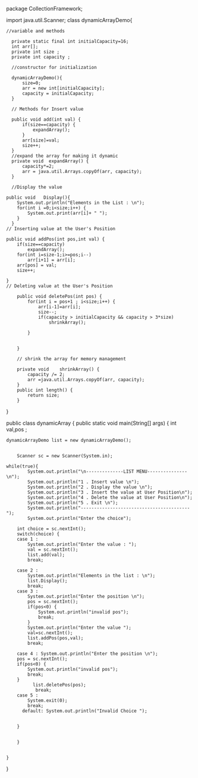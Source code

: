 package CollectionFramework;

import java.util.Scanner;
class dynamicArrayDemo{
	
	//variable and methods
	
	  private static final int initialCapacity=16;
	  int arr[];
      private int size ;
	  private int capacity ;
	  
	  //constructor for initialization 
	  
	  dynamicArrayDemo(){
		  size=0;
		  arr = new int[initialCapacity];
		  capacity = initialCapacity;
	  }
	  
	  // Methods for Insert value
	  
	  public void add(int val) {
		  if(size==capacity) {
			  expandArray();
		  }
		  arr[size]=val;
		  size++;		  
	  }
	  //expand the array for making it dynamic 
	  private void  expandArray() {
		  capacity*=2;
		  arr = java.util.Arrays.copyOf(arr, capacity);
	  }
	  
	  //Display the value
	  
	public void   Display(){
		System.out.println("Elements in the List : \n");
		for(int i =0;i<size;i++) {
			System.out.print(arr[i]+ " ");
		}  
	  }
	// Inserting value at the User's Position
	
	public void addPos(int pos,int val) {
		if(size==capacity)
			expandArray();
		for(int i=size-1;i>=pos;i--)
			arr[i+1] = arr[i];	
		arr[pos] = val;
		size++;	
		
	}
	// Deleting value at the User's Position
	
		public void deletePos(int pos) {
			for(int i = pos+1 ; i<size;i++) {
				arr[i-1]=arr[i];
				size--;
				if(capacity > initialCapacity && capacity > 3*size)
			    	shrinkArray();
				
			}
		
		
		}
		
		// shrink the array for memory management 
		
		private void 	shrinkArray() {
			capacity /= 2;
			arr =java.util.Arrays.copyOf(arr, capacity);	
		}
		public int length() {
			return size;
		}
	
}

public class dynamicArray {
	public static void main(String[] args) {
		int val,pos ;
		
	dynamicArrayDemo list = new dynamicArrayDemo();
		
	
		Scanner sc = new Scanner(System.in);
		
	while(true){
			System.out.println("\n--------------LIST MENU---------------\n");
			System.out.println("1 . Insert value \n");
			System.out.println("2 . Display the value \n");
			System.out.println("3 . Insert the value at User Position\n");
			System.out.println("4 . Delete the value at User Position\n");
			System.out.println("5 . Exit \n");
			System.out.println("-----------------------------------------");
			System.out.println("Enter the choice");
			
		int choice = sc.nextInt();
		switch(choice) {
		case 1 : 
			System.out.println("Enter the value : ");
			val = sc.nextInt();
			list.add(val);
			break;
			
		case 2 : 
			System.out.println("Elements in the list : \n");
			list.Display();
			break;
		case 3 :
			System.out.println("Enter the position \n");
			pos = sc.nextInt();
			if(pos<0) {
				System.out.println("invalid pos");
				break;
			}
			System.out.println("Enter the value ");
			val=sc.nextInt();
			list.addPos(pos,val);
			break;
			
		case 4 : System.out.println("Enter the position \n");
		pos = sc.nextInt();
		if(pos<0) {
			System.out.println("invalid pos");
			break;
		}
		      list.deletePos(pos);
		       break;
		case 5 :
			System.exit(0);
			break;
		  default: System.out.println("Invalid Choice ");
          
			
		}
			
			
		}
	
	
	}

}
